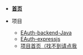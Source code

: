 * [**首页**](/)

* 项目
  * [EAuth-backend-Java](projects/EAuth-backend-Java)
  * [EAuth-expressjs](projects/EAuth-expressjs)
  * [项目首页（找不到请点我](projects)
